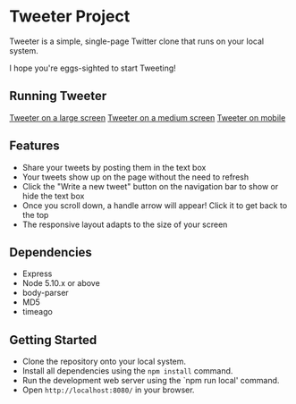 # Tweeter Project

Tweeter is a simple, single-page Twitter clone that runs on your local system.

I hope you're eggs-sighted to start Tweeting!

## Running Tweeter
[Tweeter on a large screen]('/public/images/screenshot-big.png)
[Tweeter on a medium screen]('/public/images/screenshot-med.png)
[Tweeter on mobile]('/public/images/screenshot-mobile.png)

## Features

- Share your tweets by posting them in the text box
- Your tweets show up on the page without the need to refresh
- Click the "Write a new tweet" button on the navigation bar to show or hide the text box
- Once you scroll down, a handle arrow will appear! Click it to get back to the top
- The responsive layout adapts to the size of your screen

## Dependencies

- Express
- Node 5.10.x or above
- body-parser
- MD5
- timeago

## Getting Started

- Clone the repository onto your local system.
- Install all dependencies using the `npm install` command.
- Run the development web server using the `npm run local' command.
- Open `http://localhost:8080/` in your browser.